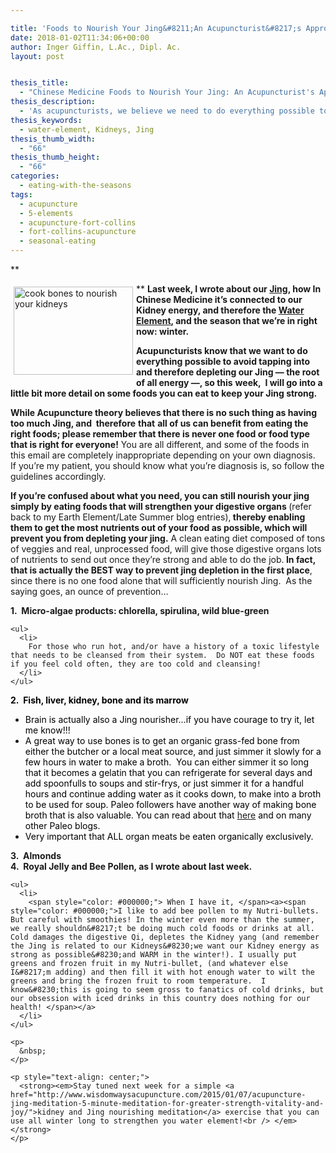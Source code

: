 ```yaml
---

title: 'Foods to Nourish Your Jing&#8211;An Acupuncturist&#8217;s Approach to using Chinese Medicine Nutritional Principles for Staying Healthy'
date: 2018-01-02T11:34:06+00:00
author: Inger Giffin, L.Ac., Dipl. Ac.
layout: post


thesis_title:
  - "Chinese Medicine Foods to Nourish Your Jing: An Acupuncturist's Approach"
thesis_description:
  - 'As acupuncturists, we believe we need to do everything possible to avoid tapping into and therefore depleting our Jing -- the root of all energy.'
thesis_keywords:
  - water-element, Kidneys, Jing
thesis_thumb_width:
  - "66"
thesis_thumb_height:
  - "66"
categories:
  - eating-with-the-seasons
tags:
  - acupuncture
  - 5-elements
  - acupuncture-fort-collins
  - fort-collins-acupuncture
  - seasonal-eating
---
```

**
  
**  <img src="https://origin.ih.constantcontact.com/fs085/1102844965003/img/97.jpg" alt="cook bones to nourish your kidneys" width="191" height="141" align="left" border="0" hspace="5" vspace="5" />**Last week, I wrote about our [Jing](http://www.wisdomwaysacupuncture.com/2017/12/29/is-your-jing-depleted/), how In Chinese Medicine it&#8217;s connected to our Kidney energy, and therefore the [Water Element](http://www.wisdomwaysacupuncture.com/2018/01/12/the-depths-of-water-will-keep-you-balanced-this-winter/), and the season that we&#8217;re in right now: winter.**

**Acupuncturists know that we want to do everything possible to avoid tapping into and therefore depleting our Jing &#8212; the root of all energy &#8212;, so this** **week,  I will go into a little bit more detail on some foods you can eat to keep your Jing strong.** 

**While Acupuncture theory believes that there is no such thing as having too much Jing, and  therefore** **that** **all of us can benefit from eating the right foods; please remember that there is never one food or food type that is right for everyone!** You are all different, and some of the foods in this email are completely inappropriate depending on your own diagnosis.  If you&#8217;re my patient, you should know what you&#8217;re diagnosis is, so follow the guidelines accordingly.

<div>
  <strong>If you&#8217;re confused about what you need, you can still nourish your jing simply by eating foods that will strengthen your digestive organs </strong>(refer back to my Earth Element/Late Summer blog entries),<strong> thereby enabling them to get the most nutrients out of your food as possible, which will prevent you from depleting your jing.</strong> A clean eating diet composed of tons of veggies and real, unprocessed food, will give those digestive organs lots of nutrients to send out once they&#8217;re strong and able to do the job.<strong> In fact, that is actually the BEST way to prevent jing depletion in the first place</strong>, since there is no one food alone that will sufficiently nourish Jing.  As the saying goes, an ounce of prevention&#8230;
</div>

<div>
</div>

<div>
  <div>
    <p>
      <strong>1.  Micro-algae products: chlorella, spirulina, wild blue-green</strong>
    </p>
    
    <ul>
      <li>
        For those who run hot, and/or have a history of a toxic lifestyle that needs to be cleansed from their system.  Do NOT eat these foods if you feel cold often, they are too cold and cleansing!
      </li>
    </ul>
  </div>
  
  <div>
    <span style="color: #000000;"><strong>2.  Fish, liver, kidney, bone and its marrow </strong></span>
  </div>
  
  <ul>
    <li>
      <span style="color: #000000;">Brain is actually also a Jing nourisher&#8230;if you have courage to try it, let me know!!!</span>
    </li>
    <li>
      <span style="color: #000000;">A great way to use bones is to get an organic grass-fed bone from either the butcher or a local meat source, and just simmer it slowly for a few hours in water to make a broth.  You can either simmer it so long that it becomes a gelatin that you can refrigerate for several days and add spoonfulls to soups and stir-frys, or just simmer it for a handful hours and continue adding water as it cooks down, to make into a broth to be used for soup. Paleo followers have another way of making bone broth that is also valuable. You can read about that <a href="http://stupideasypaleo.com/2014/07/23/bone-broth-101-how-to-make-best-broth/" target="_blank" rel="noopener">here</a> and on many other Paleo blogs.<br /> </span>
    </li>
    <li>
      <span style="color: #000000;">Very important that ALL organ meats be eaten organically exclusively.</span>
    </li>
  </ul>
  
  <div>
    <span style="color: #000000;"><strong><a>3.  Almonds<br /> 4.  Royal Jelly and Bee Pollen, as I wrote about last week.</a></strong> </span></p> 
    
    <ul>
      <li>
        <span style="color: #000000;"> When I have it, </span><a><span style="color: #000000;">I like to add bee pollen to my Nutri-bullets. But careful with smoothies! In the winter even more than the summer, we really shouldn&#8217;t be doing much cold foods or drinks at all. Cold damages the digestive Qi, depletes the Kidney yang (and remember the Jing is related to our Kidneys&#8230;we want our Kidney energy as strong as possible&#8230;and WARM in the winter!). I usually put greens and frozen fruit in my Nutri-bullet, (and whatever else I&#8217;m adding) and then fill it with hot enough water to wilt the greens and bring the frozen fruit to room temperature.  I know&#8230;this is going to seem gross to fanatics of cold drinks, but our obsession with iced drinks in this country does nothing for our health! </span></a>
      </li>
    </ul>
    
    <p>
      &nbsp;
    </p>
    
    <p style="text-align: center;">
      <strong><em>Stay tuned next week for a simple <a href="http://www.wisdomwaysacupuncture.com/2015/01/07/acupuncture-jing-meditation-5-minute-meditation-for-greater-strength-vitality-and-joy/">kidney and Jing nourishing meditation</a> exercise that you can use all winter long to strengthen you water element!<br /> </em></strong>
    </p>
  </div>
</div>